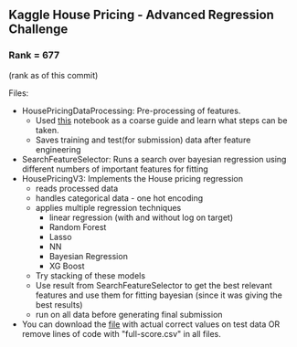 ## Kaggle House Pricing - Advanced Regression Challenge

### Rank = 677
(rank as of this commit)

Files:
* HousePricingDataProcessing: Pre-processing of features. 
	* Used [this](https://www.kaggle.com/agodwinp/stacking-house-prices-walkthrough-to-top-5) notebook as a coarse guide and learn what steps can be taken.
	* Saves training and test(for submission) data after feature engineering
* SearchFeatureSelector: Runs a search over bayesian regression using different numbers of important features for fitting
* HousePricingV3: Implements the House pricing regression
	* reads processed data
	* handles categorical data - one hot encoding
	* applies multiple regression techniques
		* linear regression (with and without log on target)
		* Random Forest
		* Lasso
		* NN
		* Bayesian Regression
		* XG Boost
	* Try stacking of these models
	* Use result from SearchFeatureSelector to get the best relevant features and use them for fitting bayesian (since it was giving the best results) 
	* run on all data before generating final submission
* You can download the [file](https://www.kaggle.com/moradnejad/perfect-score-for-evaluation-purposes) with actual correct values on test data OR remove lines of code with "full-score.csv" in all files.



